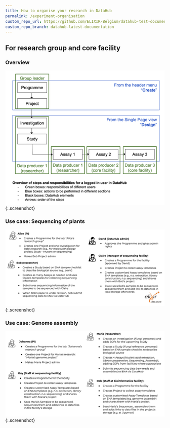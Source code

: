 ```yaml
---
title: How to organise your research in DataHub
permalink: /experiment-organisation
custom_repo_url: https://github.com/ELIXIR-Belgium/datahub-test-documentation
custom_repo_branch: datahub-latest-documentation
---
```


## For research group and core facility

### Overview

![overview](/images/usecases-dh/overview.png){:.screenshot}

### Use case: Sequencing of plants

![genome-assembly](/images/usecases-dh/sequencing-plant.png){:.screenshot}

### Use case: Genome assembly

![genome-assembly](/images/usecases-dh/genome-assembly.jpg){:.screenshot}

<!--## For research groups-->


<!--## For research core facilities-->
